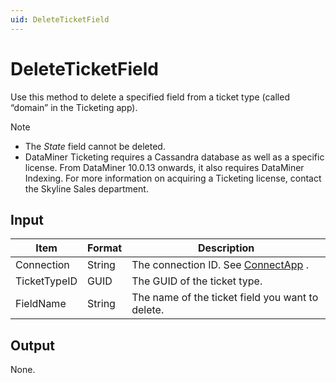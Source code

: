 ```yaml
---
uid: DeleteTicketField
---
```


# DeleteTicketField

Use this method to delete a specified field from a ticket type (called “domain” in the Ticketing app).

> [!NOTE]
> -  The *State* field cannot be deleted.
> -  DataMiner Ticketing requires a Cassandra database as well as a specific license. From DataMiner 10.0.13 onwards, it also requires DataMiner Indexing. For more information on acquiring a Ticketing license, contact the Skyline Sales department.

## Input

| Item         | Format | Description                                          |
|--------------|--------|------------------------------------------------------|
| Connection   | String | The connection ID. See [ConnectApp](xref:ConnectApp) . |
| TicketTypeID | GUID   | The GUID of the ticket type.                         |
| FieldName    | String | The name of the ticket field you want to delete.     |

## Output

None.

